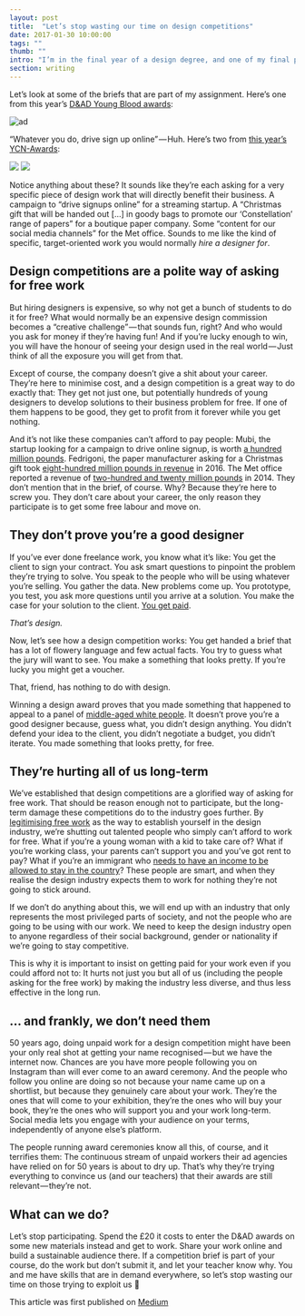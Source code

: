 ```yaml
---
layout: post
title:  "Let’s stop wasting our time on design competitions"
date: 2017-01-30 10:00:00
tags: ""
thumb: ""
intro: "I’m in the final year of a design degree, and one of my final projects is to answer a competition brief. It sounds good in principle — work on a project set by a real company and get some exposure if your work is good."
section: writing
---
```


Let’s look at some of the briefs that are part of my assignment. Here’s one from this year’s [D&AD Young Blood awards](https://www.dandad.org/en/d-ad-new-blood-awards/):

![ad](/assets/brief-mubi.png)

“Whatever you do, drive sign up online” — Huh. Here’s two from [this year’s YCN-Awards](http://www.ycn.org/awards/ycn-student-awards/2016-17-ycn-student-awards):

<div class='gallery'>
    <img src='/assets/brief-metoffice.png'>
    <img src='/assets/brief-fedrigoni.png'>
</div>

Notice anything about these? It sounds like they’re each asking for a very specific piece of design work that will directly benefit their business. A campaign to “drive signups online” for a streaming startup. A “Christmas gift that will be handed out […] in goody bags to promote our ‘Constellation’ range of papers” for a boutique paper company. Some “content for our social media channels” for the Met office. Sounds to me like the kind of specific, target-oriented work you would normally *hire a designer for*.

## Design competitions are a polite way of asking for free work

But hiring designers is expensive, so why not get a bunch of students to do it for free? What would normally be an expensive design commission becomes a “creative challenge” — that sounds fun, right? And who would you ask for money if they’re having fun! And if you’re lucky enough to win, you will have the honour of seeing your design used in the real world — Just think of all the exposure you will get from that.

Except of course, the company doesn’t give a shit about your career. They’re here to minimise cost, and a design competition is a great way to do exactly that: They get not just one, but potentially hundreds of young designers to develop solutions to their business problem for free. If one of them happens to be good, they get to profit from it forever while you get nothing.

And it’s not like these companies can’t afford to pay people: Mubi, the startup looking for a campaign to drive online signup, is worth [a hundred million pounds](http://uk.businessinsider.com/mubi-indie-movie-streaming-startup-worth-125-million-as-it-moves-into-china). Fedrigoni, the paper manufacturer asking for a Christmas gift took [eight-hundred million pounds in revenue](http://www.fedrigoni.com/wp-content/uploads/2016/04/Fedrigoni-2015-CONSOLIDATED-FINANCIAL-RESULTS-.pdf) in 2016. The Met office reported a revenue of [two-hundred and twenty million pounds](http://www.metoffice.gov.uk/media/pdf/d/b/AR1415_Revised.pdf) in 2014. They don’t mention that in the brief, of course. Why? Because they’re here to screw you. They don’t care about your career, the only reason they participate is to get some free labour and move on.

## They don’t prove you’re a good designer

If you’ve ever done freelance work, you know what it’s like: You get the client to sign your contract. You ask smart questions to pinpoint the problem they’re trying to solve. You speak to the people who will be using whatever you’re selling. You gather the data. New problems come up. You prototype, you test, you ask more questions until you arrive at a solution. You make the case for your solution to the client. [You get paid](https://www.youtube.com/watch?v=6h3RJhoqgK8).

*That’s design.*

Now, let’s see how a design competition works: You get handed a brief that has a lot of flowery language and few actual facts. You try to guess what the jury will want to see. You make a something that looks pretty. If you’re lucky you might get a voucher.

That, friend, has nothing to do with design.

Winning a design award proves that you made something that happened to appeal to a panel of [middle-aged white people](https://www.dandad.org/profiles/jury/253209/dandad-jury-2016/). It doesn’t prove you’re a good designer because, guess what, you didn’t design anything. You didn’t defend your idea to the client, you didn’t negotiate a budget, you didn’t iterate. You made something that looks pretty, for free.

## They’re hurting all of us long-term

We’ve established that design competitions are a glorified way of asking for free work. That should be reason enough not to participate, but the long-term damage these competitions do to the industry goes further. By [legitimising free work](https://www.dezeen.com/2013/07/17/graduates-should-work-for-nothing-says-d-and-ad-chairman/) as the way to establish yourself in the design industry, we’re shutting out talented people who simply can’t afford to work for free. What if you’re a young woman with a kid to take care of? What if you’re working class, your parents can’t support you and you’ve got rent to pay? What if you’re an immigrant who [needs to have an income to be allowed to stay in the country](http://www.migrationobservatory.ox.ac.uk/resources/reports/the-minimum-income-requirement-for-non-eea-family-members-in-the-uk-2/)? These people are smart, and when they realise the design industry expects them to work for nothing they’re not going to stick around.

If we don’t do anything about this, we will end up with an industry that only represents the most privileged parts of society, and not the people who are going to be using with our work. We need to keep the design industry open to anyone regardless of their social background, gender or nationality if we’re going to stay competitive.

This is why it is important to insist on getting paid for your work even if you could afford not to: It hurts not just you but all of us (including the people asking for the free work) by making the industry less diverse, and thus less effective in the long run.

## … and frankly, we don’t need them

50 years ago, doing unpaid work for a design competition might have been your only real shot at getting your name recognised — but we have the internet now. Chances are you have more people following you on Instagram than will ever come to an award ceremony. And the people who follow you online are doing so not because your name came up on a shortlist, but because they genuinely care about your work. They’re the ones that will come to your exhibition, they’re the ones who will buy your book, they’re the ones who will support you and your work long-term. Social media lets you engage with your audience on your terms, independently of anyone else’s platform.

The people running award ceremonies know all this, of course, and it terrifies them: The continuous stream of unpaid workers their ad agencies have relied on for 50 years is about to dry up. That’s why they’re trying everything to convince us (and our teachers) that their awards are still relevant — they’re not.

## What can we do?

Let’s stop participating. Spend the £20 it costs to enter the D&AD awards on some new materials instead and get to work. Share your work online and build a sustainable audience there. If a competition brief is part of your course, do the work but don’t submit it, and let your teacher know why. You and me have skills that are in demand everywhere, so let’s stop wasting our time on those trying to exploit us 🖕

<p class='note'>
    This article was first published on <a href='https://medium.com/@maxakohler/lets-stop-wasting-our-time-on-design-competitions-fbaa2582dd79#.4gouvd2w1'>Medium</a>
</p>